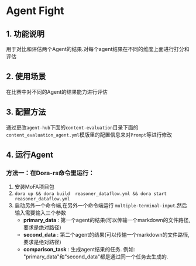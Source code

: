 # Agent Fight  

## 1. 功能说明
用于对比和评估两个Agent的结果.对每个agent结果在不同的维度上面进行打分和评估

## 2. 使用场景
在比赛中对不同的Agent的结果能力进行评估

## 3. 配置方法
通过更改`agent-hub`下面的`content-evaluation`目录下面的`content_evaluation_agent.yml`模版里的配置信息来对`Prompt`等进行修改

## 4. 运行Agent

### 方法一：在Dora-rs命令里运行：

1. 安装MoFA项目包
2. `dora up && dora build  reasoner_dataflow.yml && dora start reasoner_dataflow.yml`
3. 启动另外一个命令端,在另外一个命令端运行 `multiple-terminal-input`.然后输入需要输入三个参数
   - **primary_data** : 第一个agent的结果(可以传输一个markdown的文件路径,要求是绝对路径)
   - **second_data** : 第二个agent的结果(可以传输一个markdown的文件路径,要求是绝对路径)
   - **comparison_task** : 生成agent结果的任务. 例如: "primary_data"和"second_data"都是通过同一个任务去生成的. 
 
